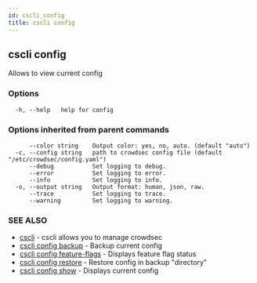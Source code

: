 ```yaml
---
id: cscli_config
title: cscli config
---
```

## cscli config

Allows to view current config

### Options

```
  -h, --help   help for config
```

### Options inherited from parent commands

```
      --color string    Output color: yes, no, auto. (default "auto")
  -c, --config string   path to crowdsec config file (default "/etc/crowdsec/config.yaml")
      --debug           Set logging to debug.
      --error           Set logging to error.
      --info            Set logging to info.
  -o, --output string   Output format: human, json, raw.
      --trace           Set logging to trace.
      --warning         Set logging to warning.
```

### SEE ALSO

* [cscli](/cscli/cscli.md)	 - cscli allows you to manage crowdsec
* [cscli config backup](/cscli/cscli_config_backup.md)	 - Backup current config
* [cscli config feature-flags](/cscli/cscli_config_feature-flags.md)	 - Displays feature flag status
* [cscli config restore](/cscli/cscli_config_restore.md)	 - Restore config in backup "directory"
* [cscli config show](/cscli/cscli_config_show.md)	 - Displays current config

